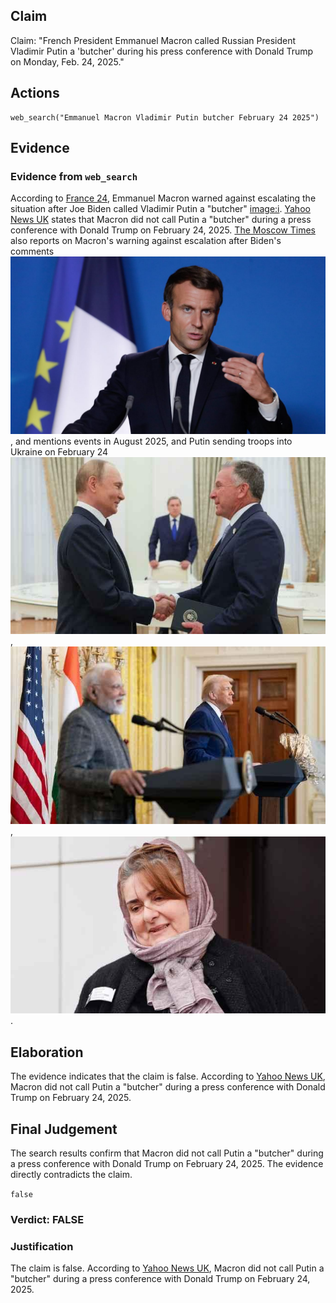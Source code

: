 ## Claim
Claim: "French President Emmanuel Macron called Russian President Vladimir Putin a 'butcher' during his press conference with Donald Trump on Monday, Feb. 24, 2025."

## Actions
```
web_search("Emmanuel Macron Vladimir Putin butcher February 24 2025")
```

## Evidence
### Evidence from `web_search`
According to [France 24](https://www.france24.com/en/live-news/20220327-macron-warns-against-escalation-after-biden-brands-putin-butcher), Emmanuel Macron warned against escalating the situation after Joe Biden called Vladimir Putin a "butcher" <image:i>. [Yahoo News UK](https://uk.news.yahoo.com/macron-didn-t-call-putin-113000978.html) states that Macron did not call Putin a "butcher" during a press conference with Donald Trump on February 24, 2025. [The Moscow Times](https://www.themoscowtimes.com/2022/03/27/macron-warns-against-escalation-after-biden-brands-putin-butcher-a77097) also reports on Macron's warning against escalation after Biden's comments ![image 1434](media/2025-08-06_19-35-1754508923-800237.jpg), and mentions events in August 2025, and Putin sending troops into Ukraine on February 24 ![image 1437](media/2025-08-06_19-35-1754508925-322359.jpg), ![image 1438](media/2025-08-06_19-35-1754508925-485300.jpg), ![image 1439](media/2025-08-06_19-35-1754508925-668467.jpg).


## Elaboration
The evidence indicates that the claim is false. According to [Yahoo News UK](https://uk.news.yahoo.com/macron-didn-t-call-putin-113000978.html), Macron did not call Putin a "butcher" during a press conference with Donald Trump on February 24, 2025.


## Final Judgement
The search results confirm that Macron did not call Putin a "butcher" during a press conference with Donald Trump on February 24, 2025. The evidence directly contradicts the claim.

`false`


### Verdict: FALSE

### Justification
The claim is false. According to [Yahoo News UK](https://uk.news.yahoo.com/macron-didn-t-call-putin-113000978.html), Macron did not call Putin a "butcher" during a press conference with Donald Trump on February 24, 2025.
